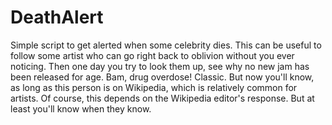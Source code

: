 # DeathAlert
Simple script to get alerted when some celebrity dies.
This can be useful to follow some artist who can go right back to oblivion without you ever noticing. Then one day you try to look them up, see why no new jam has been released for age. Bam, drug overdose! Classic.
But now you'll know, as long as this person is on Wikipedia, which is relatively common for artists. Of course, this depends on the Wikipedia editor's response. But at least you'll know when they know.
